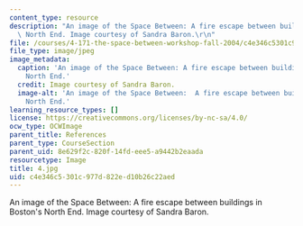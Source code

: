 ```yaml
---
content_type: resource
description: "An image of the Space Between: A fire escape between buildings in Boston's\
  \ North End. Image courtesy of Sandra Baron.\r\n"
file: /courses/4-171-the-space-between-workshop-fall-2004/c4e346c5301c977d822ed10b26c22aed_4.jpg
file_type: image/jpeg
image_metadata:
  caption: 'An image of the Space Between: A fire escape between buildings in Boston''s
    North End.'
  credit: Image courtesy of Sandra Baron.
  image-alt: 'An image of the Space Between:  A fire escape between buildings in Boston''s
    North End.'
learning_resource_types: []
license: https://creativecommons.org/licenses/by-nc-sa/4.0/
ocw_type: OCWImage
parent_title: References
parent_type: CourseSection
parent_uid: 8e629f2c-820f-14fd-eee5-a9442b2eaada
resourcetype: Image
title: 4.jpg
uid: c4e346c5-301c-977d-822e-d10b26c22aed
---
```

An image of the Space Between: A fire escape between buildings in Boston's North End. Image courtesy of Sandra Baron.
